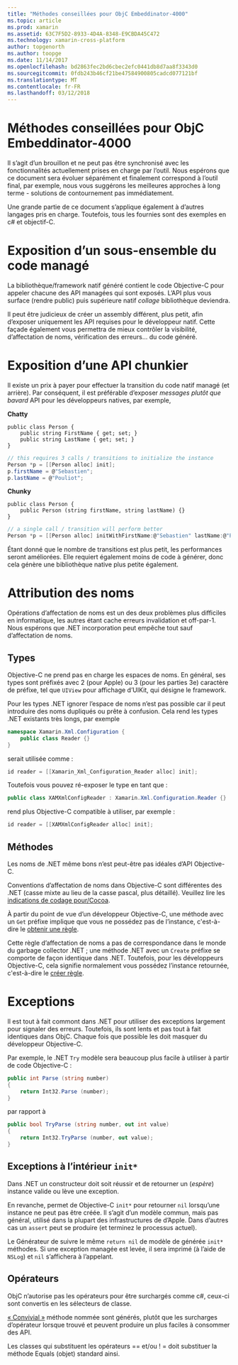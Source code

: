 ```yaml
---
title: "Méthodes conseillées pour ObjC Embeddinator-4000"
ms.topic: article
ms.prod: xamarin
ms.assetid: 63C7F5D2-8933-4D4A-8348-E9CBDA45C472
ms.technology: xamarin-cross-platform
author: topgenorth
ms.author: toopge
ms.date: 11/14/2017
ms.openlocfilehash: bd2863fec2bd6cbec2efc0441db8d7aa8f3343d0
ms.sourcegitcommit: 0fdb243b46cf21be47584900805cadcd077121bf
ms.translationtype: MT
ms.contentlocale: fr-FR
ms.lasthandoff: 03/12/2018
---
```

# <a name="embeddinator-4000-best-practices-for-objc"></a>Méthodes conseillées pour ObjC Embeddinator-4000

Il s’agit d’un brouillon et ne peut pas être synchronisé avec les fonctionnalités actuellement prises en charge par l’outil. Nous espérons que ce document sera évoluer séparément et finalement correspond à l’outil final, par exemple, nous vous suggérons les meilleures approches à long terme - solutions de contournement pas immédiatement.

Une grande partie de ce document s’applique également à d’autres langages pris en charge. Toutefois, tous les fournies sont des exemples en c# et objectif-C.


# <a name="exposing-a-subset-of-the-managed-code"></a>Exposition d’un sous-ensemble du code managé

La bibliothèque/framework natif généré contient le code Objective-C pour appeler chacune des API managées qui sont exposés. L’API plus vous surface (rendre public) puis supérieure natif _collage_ bibliothèque deviendra.

Il peut être judicieux de créer un assembly différent, plus petit, afin d’exposer uniquement les API requises pour le développeur natif. Cette façade également vous permettra de mieux contrôler la visibilité, d’affectation de noms, vérification des erreurs... du code généré.


# <a name="exposing-a-chunkier-api"></a>Exposition d’une API chunkier

Il existe un prix à payer pour effectuer la transition du code natif managé (et arrière). Par conséquent, il est préférable d’exposer _messages plutôt que bavard_ API pour les développeurs natives, par exemple,

**Chatty**
```
public class Person {
    public string FirstName { get; set; }
    public string LastName { get; set; }
}
```

```csharp
// this requires 3 calls / transitions to initialize the instance
Person *p = [[Person alloc] init];
p.firstName = @"Sebastien";
p.lastName = @"Pouliot";
```

**Chunky**
```
public class Person {
    public Person (string firstName, string lastName) {}
}
```

```csharp
// a single call / transition will perform better
Person *p = [[Person alloc] initWithFirstName:@"Sebastien" lastName:@"Pouliot"];
```

Étant donné que le nombre de transitions est plus petit, les performances seront améliorées. Elle requiert également moins de code à générer, donc cela génère une bibliothèque native plus petite également.


# <a name="naming"></a>Attribution des noms

Opérations d’affectation de noms est un des deux problèmes plus difficiles en informatique, les autres étant cache erreurs invalidation et off-par-1. Nous espérons que .NET incorporation peut empêche tout sauf d’affectation de noms.

## <a name="types"></a>Types

Objective-C ne prend pas en charge les espaces de noms. En général, ses types sont préfixés avec 2 (pour Apple) ou 3 (pour les parties 3e) caractère de préfixe, tel que `UIView` pour affichage d’UIKit, qui désigne le framework.

Pour les types .NET ignorer l’espace de noms n’est pas possible car il peut introduire des noms dupliqués ou prête à confusion. Cela rend les types .NET existants très longs, par exemple

```csharp
namespace Xamarin.Xml.Configuration {
    public class Reader {}
}
```

serait utilisée comme :

```csharp
id reader = [[Xamarin_Xml_Configuration_Reader alloc] init];
```

Toutefois vous pouvez ré-exposer le type en tant que :

```csharp
public class XAMXmlConfigReader : Xamarin.Xml.Configuration.Reader {}
```

rend plus Objective-C compatible à utiliser, par exemple :

```csharp
id reader = [[XAMXmlConfigReader alloc] init];
```

## <a name="methods"></a>Méthodes

Les noms de .NET même bons n’est peut-être pas idéales d’API Objective-C.

Conventions d’affectation de noms dans Objective-C sont différentes des .NET (casse mixte au lieu de la casse pascal, plus détaillé).
Veuillez lire les [indications de codage pour/Cocoa](https://developer.apple.com/library/content/documentation/Cocoa/Conceptual/CodingGuidelines/Articles/NamingMethods.html#//apple_ref/doc/uid/20001282-BCIGIJJF).

À partir du point de vue d’un développeur Objective-C, une méthode avec un `Get` préfixe implique que vous ne possédez pas de l’instance, c'est-à-dire le [obtenir une règle](https://developer.apple.com/library/content/documentation/CoreFoundation/Conceptual/CFMemoryMgmt/Concepts/Ownership.html#//apple_ref/doc/uid/20001148-SW1).

Cette règle d’affectation de noms a pas de correspondance dans le monde du garbage collector .NET ; une méthode .NET avec un `Create` préfixe se comporte de façon identique dans .NET. Toutefois, pour les développeurs Objective-C, cela signifie normalement vous possédez l’instance retournée, c'est-à-dire le [créer règle](https://developer.apple.com/library/content/documentation/CoreFoundation/Conceptual/CFMemoryMgmt/Concepts/Ownership.html#//apple_ref/doc/uid/20001148-103029).

# <a name="exceptions"></a>Exceptions

Il est tout à fait commont dans .NET pour utiliser des exceptions largement pour signaler des erreurs. Toutefois, ils sont lents et pas tout à fait identiques dans ObjC. Chaque fois que possible les doit masquer du développeur Objective-C.

Par exemple, le .NET `Try` modèle sera beaucoup plus facile à utiliser à partir de code Objective-C :

```csharp
public int Parse (string number)
{
    return Int32.Parse (number);
}
```

par rapport à

```csharp
public bool TryParse (string number, out int value)
{
    return Int32.TryParse (number, out value);
}
```

## <a name="exceptions-inside-init"></a>Exceptions à l’intérieur `init*`

Dans .NET un constructeur doit soit réussir et de retourner un (_espère_) instance valide ou lève une exception.

En revanche, permet de Objective-C `init*` pour retourner `nil` lorsqu’une instance ne peut pas être créée. Il s’agit d’un modèle commun, mais pas général, utilisé dans la plupart des infrastructures de d’Apple. Dans d’autres cas un `assert` peut se produire (et terminez le processus actuel).

Le Générateur de suivre le même `return nil` de modèle de générée `init*` méthodes. Si une exception managée est levée, il sera imprimé (à l’aide de `NSLog`) et `nil` s’affichera à l’appelant.

## <a name="operators"></a>Opérateurs

ObjC n’autorise pas les opérateurs pour être surchargés comme c#, ceux-ci sont convertis en les sélecteurs de classe.

[« Convivial »](https://msdn.microsoft.com/en-us/library/ms229032(v=vs.110).aspx) méthode nommée sont générés, plutôt que les surcharges d’opérateur lorsque trouvé et peuvent produire un plus faciles à consommer des API.

Les classes qui substituent les opérateurs == et/ou ! = doit substituer la méthode Equals (objet) standard ainsi.
